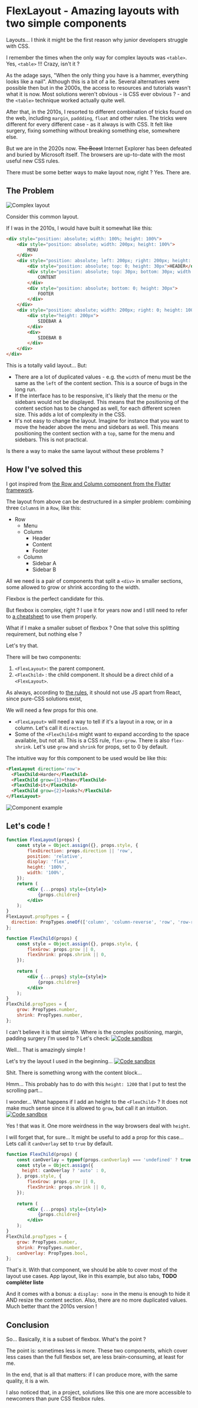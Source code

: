 # FlexLayout - Amazing layouts with two simple components

Layouts... I think it might be the first reason why junior developers struggle with CSS.

I remember the times when the only way for complex layouts was `<table>`. 
Yes, `<table>` !!! Crazy, isn't it ?

As the adage says, "When the only thing you have is a hammer, everything looks like a nail".
Although this is a bit of a lie. 
Several alternatives were possible then but in the 2000s, the access to resources and tutorials wasn't what it is now.
Most solutions weren't obvious - is CSS ever obvious ? - and the `<table>` technique worked actually quite well.

After that, in the 2010s, I resorted to different combination of tricks found on the web, 
including `margin`, `paddding`, `float` and other rules.
The tricks were different for every different case - as it always is with CSS.
It felt like surgery, fixing something without breaking something else, somewhere else.

But we are in the 2020s now. 
~~The Beast~~ Internet Explorer has been defeated and buried by Microsoft itself. 
The browsers are up-to-date with the most useful new CSS rules.

There must be some better ways to make layout now, right ? Yes. There are.

## The Problem
![Complex layout](2.flexlayout.problem.png)

Consider this common layout. 

If I was in the 2010s, I would have built it somewhat like this:
```HTML
<div style="position: absolute; width: 100%; height: 100%">
    <div style="position: absolute; width: 200px; height: 100%">
        MENU
    </div>
    <div style="position: absolute; left: 200px; right: 200px; height: 100%">
        <div style="position: absolute; top: 0; height: 30px">HEADER</div>
        <div style="position: absolute; top: 30px; bottom: 30px; width: 100%; overflow-y: scroll;">
            CONTENT
        </div>
        <div style="position: absolute; bottom: 0; height: 30px">
            FOOTER
        </div>
    </div>
    <div style="position: absolute; width: 200px; right: 0; height: 100%">
        <div style="height: 200px">
            SIDEBAR A
        </div>
        <div>
            SIDEBAR B
        </div>
    </div>
</div>
```
This is a totally valid layout... But:
- There are a lot of duplicated values - e.g. the `width` of menu must be the same as the `left` of the content section.
  This is a source of bugs in the long run.
- If the interface has to be responsive, it's likely that the menu or the sidebars would not be displayed.
  This means that the positioning of the content section has to be changed as well, for each different screen size. 
  This adds a lot of complexity in the CSS.
- It's not easy to change the layout. Imagine for instance that you want to move the header above the menu and sidebars as well.
  This means positioning the content section with a `top`, same for the menu and sidebars.
  This is not practical.
  
Is there a way to make the same layout without these problems ?

## How I've solved this
I got inspired from [the Row and Column component from the Flutter framework](https://api.flutter.dev/flutter/widgets/Row-class.html).

The layout from above can be destructured in a simpler problem: 
combining three `Column`s in a `Row`, like this:
- Row
  - Menu
  - Column
    - Header
    - Content
    - Footer
  - Column
    - Sidebar A
    - Sidebar B
       
All we need is a pair of components that split a `<div>` in smaller sections, some allowed to grow or shrink according to the width.

Flexbox is the perfect candidate for this.

But flexbox is complex, right ? 
I use it for years now and I still need to refer to [a cheatsheet](https://yoksel.github.io/flex-cheatsheet/) to use them properly.

What if I make a smaller subset of flexbox ? 
One that solve this splitting requirement, but nothing else ? 

Let's try that.

There will be two components:
1. `<FlexLayout>`: the parent component.
2. `<FlexChild>` : the child component. It should be a direct child of a `<FlexLayout>`. 
 
As always, according to [the rules](b.rules.md), it should not use JS apart from React, since pure-CSS solutions exist,

We will need a few props for this one.
- `<FlexLayout>` will need a way to tell if it's a layout in a row, or in a column. Let's call it `direction`.
- Some of the `<FlexChild>`s might want to expand according to the space available, but not all. 
  This is a CSS rule, `flex-grow`. There is also `flex-shrink`. 
  Let's use `grow` and `shrink` for props, set to 0 by default.

The intuitive way for this component to be used would be like this: 
```HTML
<FlexLayout direction='row'>
  <FlexChild>Harder</FlexChild>
  <FlexChild grow={1}>than</FlexChild>
  <FlexChild>it</FlexChild>
  <FlexChild grow={2}>looks?</FlexChild>
</FlexLayout>
```
![Component example](2.flexlayout.example.png)

## Let's code !

```jsx harmony
function FlexLayout(props) {
    const style = Object.assign({}, props.style, {
        flexDirection: props.direction || 'row',
        position: 'relative',
        display: 'flex',
        height: '100%',
        width: '100%',
    });
    return (
        <div {...props} style={style}>
            {props.children}
        </div>
    );
}
FlexLayout.propTypes = {
  direction: PropTypes.oneOf(['column', 'column-reverse', 'row', 'row-reverse']),
};
```

```jsx harmony
function FlexChild(props) {
    const style = Object.assign({}, props.style, {
        flexGrow: props.grow || 0,
        flexShrink: props.shrink || 0,
    });
    
    return (
        <div {...props} style={style}>
            {props.children}
        </div>
    );
}
FlexChild.propTypes = {
    grow: PropTypes.number,
    shrink: PropTypes.number,
};
```

I can't believe it is that simple. Where is the complex positioning, margin, padding surgery I'm used to ?
Let's check: 
[![Code sandbox](2.flexlayout-sandbox1.png)](https://codesandbox.io/s/xurei-tiny-components-flexlayout1-q19p5)

Well... That is amazingly simple !

Let's try the layout I used in the beginning...
[![Code sandbox](2.flexlayout-sandbox2.png)](https://codesandbox.io/s/xurei-tiny-components-flexlayout2-3v59i)

Shit. There is something wrong with the content block...

Hmm... This probably has to do with this `height: 1200` that I put to test the scrolling part...

I wonder... What happens if I add an height to the `<FlexChild>` ? 
It does not make much sense since it is allowed to `grow`, but call it an intuition.
[![Code sandbox](2.flexlayout-sandbox3.png)](https://codesandbox.io/s/xurei-tiny-components-flexlayout3-c5uuz)

Yes ! that was it. One more weirdness in the way browsers deal with `height`.

I will forget that, for sure... It might be useful to add a prop for this case...
Lets call it `canOverlay` set to `true` by default.

```jsx harmony
function FlexChild(props) {
    const canOverlay = typeof(props.canOverlay) === 'undefined' ? true : props.canOverlay;
    const style = Object.assign({
      height: canOverlay ? 'auto' : 0,
    }, props.style, {
        flexGrow: props.grow || 0,
        flexShrink: props.shrink || 0,
    });
  
    return (
        <div {...props} style={style}>
            {props.children}
        </div>
    );
}
FlexChild.propTypes = {
    grow: PropTypes.number,
    shrink: PropTypes.number,
    canOverlay: PropTypes.bool,
};
```

That's it. With that component, we should be able to cover most of the layout use cases. 
App layout, like in this example, but also tabs, **TODO compléter liste**

And it comes with a bonus: a `display: none` in the menu is enough to hide it AND resize the content section.
Also, there are no more duplicated values. Much better thant the 2010s version ! 

## Conclusion
So... Basically, it is a subset of flexbox. What's the point ?

The point is: sometimes less is more. 
These two components, which cover less cases than the full flexbox set, are less brain-consuming, at least for me.

In the end, that is all that matters: if I can produce more, with the same quality, it is a win.

I also noticed that, in a project, solutions like this one are more accessible to newcomers than pure CSS flexbox rules.
